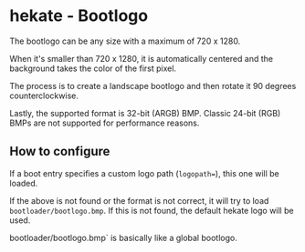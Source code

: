 # hekate - Bootlogo

The bootlogo can be any size with a maximum of 720 x 1280.

When it's smaller than 720 x 1280, it is automatically centered and the background takes the color of the first pixel.

The process is to create a landscape bootlogo and then rotate it 90 degrees counterclockwise.

Lastly, the supported format is 32-bit (ARGB) BMP. Classic 24-bit (RGB) BMPs are not supported for performance reasons.


## How to configure

If a boot entry specifies a custom logo path (`logopath=`), this one will be loaded.

If the above is not found or the format is not correct, it will try to load `bootloader/bootlogo.bmp`.
If this is not found, the default hekate logo will be used.

bootloader/bootlogo.bmp` is basically like a global bootlogo.
